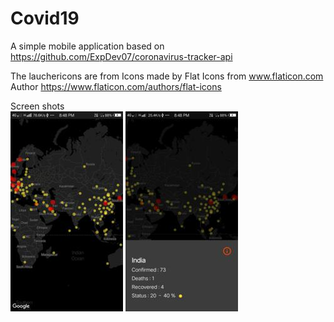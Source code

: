 # Covid19
A simple mobile application based on https://github.com/ExpDev07/coronavirus-tracker-api

The lauchericons are from Icons made by Flat Icons from www.flaticon.com Author https://www.flaticon.com/authors/flat-icons

Screen shots </br>
![](images/1.jpg)
![](images/2.jpg)
